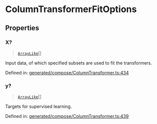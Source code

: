 # ColumnTransformerFitOptions

## Properties

### X?

> [`ArrayLike`](../types/ArrayLike.md)[]

Input data, of which specified subsets are used to fit the transformers.

Defined in:  [generated/compose/ColumnTransformer.ts:434](https://github.com/transitive-bullshit/scikit-learn-ts/blob/b59c1ff/packages/sklearn/src/generated/compose/ColumnTransformer.ts#L434)

### y?

> [`ArrayLike`](../types/ArrayLike.md)[]

Targets for supervised learning.

Defined in:  [generated/compose/ColumnTransformer.ts:439](https://github.com/transitive-bullshit/scikit-learn-ts/blob/b59c1ff/packages/sklearn/src/generated/compose/ColumnTransformer.ts#L439)
